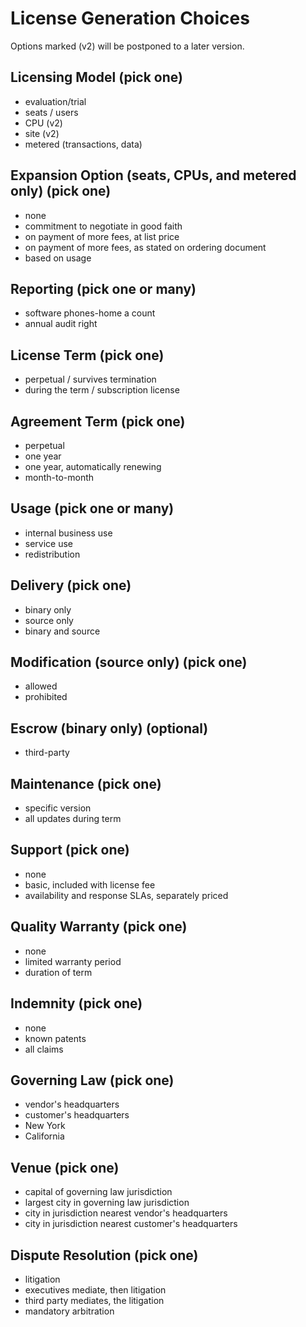 # License Generation Choices

Options marked (v2) will be postponed to a later version.

## Licensing Model (pick one)
- evaluation/trial
- seats / users
- CPU (v2)
- site (v2)
- metered (transactions, data)

## Expansion Option (seats, CPUs, and metered only) (pick one)
- none
- commitment to negotiate in good faith
- on payment of more fees, at list price
- on payment of more fees, as stated on ordering document
- based on usage

## Reporting (pick one or many)
- software phones-home a count
- annual audit right

## License Term (pick one)
- perpetual / survives termination
- during the term / subscription license

## Agreement Term (pick one)
- perpetual
- one year
- one year, automatically renewing
- month-to-month

## Usage (pick one or many)
- internal business use
- service use
- redistribution

## Delivery (pick one)
- binary only
- source only
- binary and source

## Modification (source only) (pick one)
- allowed
- prohibited

## Escrow (binary only) (optional)
- third-party

## Maintenance (pick one)
- specific version
- all updates during term

## Support (pick one)
- none
- basic, included with license fee
- availability and response SLAs, separately priced

## Quality Warranty (pick one)
- none
- limited warranty period
- duration of term

## Indemnity (pick one)
- none
- known patents
- all claims

## Governing Law (pick one)
- vendor's headquarters
- customer's headquarters
- New York
- California

## Venue (pick one)
- capital of governing law jurisdiction
- largest city in governing law jurisdiction
- city in jurisdiction nearest vendor's headquarters
- city in jurisdiction nearest customer's headquarters

## Dispute Resolution (pick one)
- litigation
- executives mediate, then litigation
- third party mediates, the litigation
- mandatory arbitration
